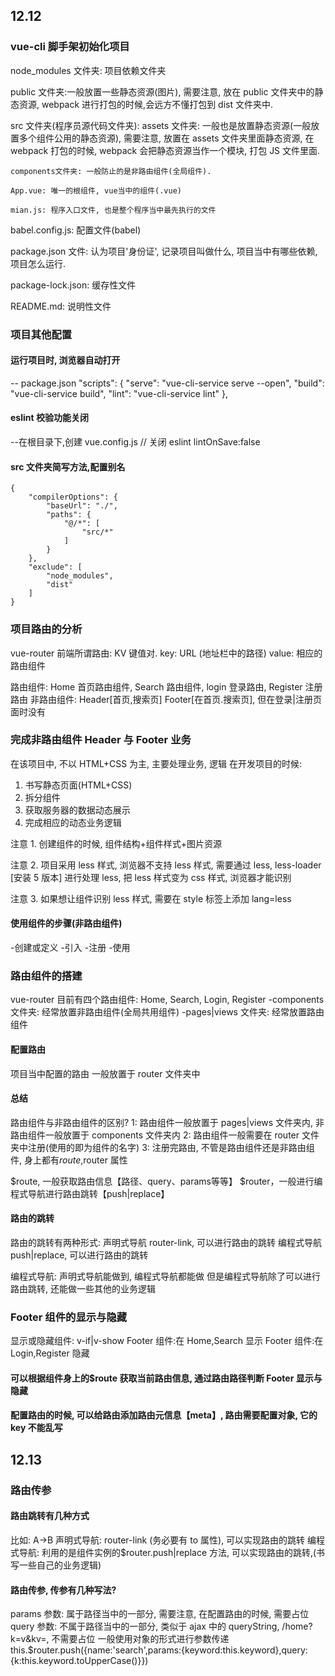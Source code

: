 ## 12.12

### vue-cli 脚手架初始化项目

node_modules 文件夹: 项目依赖文件夹

public 文件夹:一般放置一些静态资源(图片), 需要注意, 放在 public 文件夹中的静态资源, webpack 进行打包的时候,会远方不懂打包到 dist 文件夹中.

src 文件夹(程序员源代码文件夹):
assets 文件夹: 一般也是放置静态资源(一般放置多个组件公用的静态资源), 需要注意, 放置在 assets 文件夹里面静态资源, 在 webpack 打包的时候, webpack 会把静态资源当作一个模块, 打包 JS 文件里面.

    components文件夹: 一般防止的是非路由组件(全局组件).

    App.vue: 唯一的根组件, vue当中的组件(.vue)

    mian.js: 程序入口文件, 也是整个程序当中最先执行的文件

babel.config.js: 配置文件(babel)

package.json 文件: 认为项目'身份证', 记录项目叫做什么, 项目当中有哪些依赖, 项目怎么运行.

package-lock.json: 缓存性文件

README.md: 说明性文件

### 项目其他配置

#### 运行项目时, 浏览器自动打开

-- package.json
"scripts": {
"serve": "vue-cli-service serve --open",
"build": "vue-cli-service build",
"lint": "vue-cli-service lint"
},

#### eslint 校验功能关闭

--在根目录下,创建 vue.config.js
// 关闭 eslint
lintOnSave:false

#### src 文件夹简写方法,配置别名

    {
        "compilerOptions": {
            "baseUrl": "./",
            "paths": {
                "@/*": [
                    "src/*"
                ]
            }
        },
        "exclude": [
            "node_modules",
            "dist"
        ]
    }

### 项目路由的分析

vue-router
前端所谓路由: KV 键值对.
key: URL (地址栏中的路径)
value: 相应的路由组件

路由组件:
Home 首页路由组件, Search 路由组件, login 登录路由, Register 注册路由
非路由组件:
Header[首页,搜索页]
Footer[在首页.搜索页], 但在登录|注册页面时没有

### 完成非路由组件 Header 与 Footer 业务

在该项目中, 不以 HTML+CSS 为主, 主要处理业务, 逻辑
在开发项目的时候:

1. 书写静态页面(HTML+CSS)
2. 拆分组件
3. 获取服务器的数据动态展示
4. 完成相应的动态业务逻辑

注意 1. 创建组件的时候, 组件结构+组件样式+图片资源

注意 2. 项目采用 less 样式, 浏览器不支持 less 样式, 需要通过 less, less-loader [安装 5 版本] 进行处理 less, 把 less 样式变为 css 样式, 浏览器才能识别

注意 3. 如果想让组件识别 less 样式, 需要在 style 标签上添加 lang=less

#### 使用组件的步骤(非路由组件)

-创建或定义 -引入 -注册 -使用

### 路由组件的搭建

vue-router
目前有四个路由组件: Home, Search, Login, Register
-components 文件夹: 经常放置非路由组件(全局共用组件)
-pages|views 文件夹: 经常放置路由组件

#### 配置路由

项目当中配置的路由 一般放置于 router 文件夹中

#### 总结

路由组件与非路由组件的区别?
1: 路由组件一般放置于 pages|views 文件夹内, 非路由组件一般放置于 components 文件夹内
2: 路由组件一般需要在 router 文件夹中注册(使用的即为组件的名字)
3: 注册完路由, 不管是路由组件还是非路由组件, 身上都有$route,$router 属性

$route, 一般获取路由信息【路径、query、params等等】
$router，一般进行编程式导航进行路由跳转【push|replace】

#### 路由的跳转

路由的跳转有两种形式:
声明式导航 router-link, 可以进行路由的跳转
编程式导航 push|replace, 可以进行路由的跳转

编程式导航: 声明式导航能做到, 编程式导航都能做
但是编程式导航除了可以进行路由跳转, 还能做一些其他的业务逻辑

### Footer 组件的显示与隐藏

显示或隐藏组件: v-if|v-show
Footer 组件:在 Home,Search 显示
Footer 组件:在 Login,Register 隐藏

#### 可以根据组件身上的$route 获取当前路由信息, 通过路由路径判断 Footer 显示与隐藏

#### 配置路由的时候, 可以给路由添加路由元信息【meta】, 路由需要配置对象, 它的 key 不能乱写

## 12.13

### 路由传参

#### 路由跳转有几种方式

比如: A->B
声明式导航: router-link (务必要有 to 属性), 可以实现路由的跳转
编程式导航: 利用的是组件实例的$router.push|replace 方法, 可以实现路由的跳转,(书写一些自己的业务逻辑)

#### 路由传参, 传参有几种写法?

params 参数: 属于路径当中的一部分, 需要注意, 在配置路由的时候, 需要占位
query 参数: 不属于路径当中的一部分, 类似于 ajax 中的 queryString, /home?k=v&kv=, 不需要占位
一般使用对象的形式进行参数传递
this.$router.push({name:'search',params:{keyword:this.keyword},query:{k:this.keyword.toUpperCase()}})

